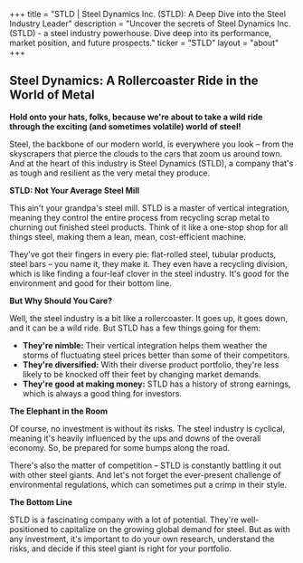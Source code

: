 +++
title = "STLD |  Steel Dynamics Inc. (STLD): A Deep Dive into the Steel Industry Leader"
description = "Uncover the secrets of Steel Dynamics Inc. (STLD) - a steel industry powerhouse. Dive deep into its performance, market position, and future prospects."
ticker = "STLD"
layout = "about"
+++

        


## Steel Dynamics: A Rollercoaster Ride in the World of Metal

**Hold onto your hats, folks, because we're about to take a wild ride through the exciting (and sometimes volatile) world of steel!** 

Steel, the backbone of our modern world, is everywhere you look – from the skyscrapers that pierce the clouds to the cars that zoom us around town. And at the heart of this industry is Steel Dynamics (STLD), a company that's as tough and resilient as the very metal they produce.

**STLD: Not Your Average Steel Mill**

This ain't your grandpa's steel mill. STLD is a master of vertical integration, meaning they control the entire process from recycling scrap metal to churning out finished steel products. Think of it like a one-stop shop for all things steel, making them a lean, mean, cost-efficient machine. 

They've got their fingers in every pie: flat-rolled steel, tubular products, steel bars – you name it, they make it. They even have a recycling division, which is like finding a four-leaf clover in the steel industry. It's good for the environment and good for their bottom line. 

**But Why Should You Care?**

Well, the steel industry is a bit like a rollercoaster. It goes up, it goes down, and it can be a wild ride. But STLD has a few things going for them:

* **They're nimble:** Their vertical integration helps them weather the storms of fluctuating steel prices better than some of their competitors.
* **They're diversified:**  With their diverse product portfolio, they're less likely to be knocked off their feet by changing market demands.
* **They're good at making money:** STLD has a history of strong earnings, which is always a good thing for investors.

**The Elephant in the Room**

Of course, no investment is without its risks. The steel industry is cyclical, meaning it's heavily influenced by the ups and downs of the overall economy. So, be prepared for some bumps along the road. 

There's also the matter of competition – STLD is constantly battling it out with other steel giants. And let's not forget the ever-present challenge of environmental regulations, which can sometimes put a crimp in their style.

**The Bottom Line**

STLD is a fascinating company with a lot of potential. They're well-positioned to capitalize on the growing global demand for steel. But as with any investment, it's important to do your own research, understand the risks, and decide if this steel giant is right for your portfolio. 

        